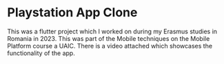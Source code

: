 # Playstation App Clone

This was a flutter project which I worked on during my Erasmus studies in Romania in 2023. This was part of the Mobile techniques on the Mobile Platform course a UAIC. There is a video attached which showcases the functionality of the app.
